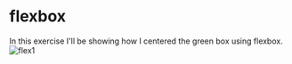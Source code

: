 # flexbox
In this exercise I'll be showing how I centered the green box using flexbox.
![flex1](https://user-images.githubusercontent.com/101524814/161091429-77551eb7-db9a-41f3-9ed5-61fbe790d382.png)

